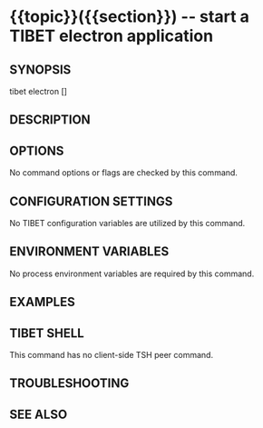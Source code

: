 {{topic}}({{section}}) -- start a TIBET electron application
=============================================

## SYNOPSIS

tibet electron [<args>]

## DESCRIPTION


## OPTIONS

No command options or flags are checked by this command.

## CONFIGURATION SETTINGS

No TIBET configuration variables are utilized by this command.

## ENVIRONMENT VARIABLES

No process environment variables are required by this command.

## EXAMPLES


## TIBET SHELL

This command has no client-side TSH peer command.

## TROUBLESHOOTING


## SEE ALSO

